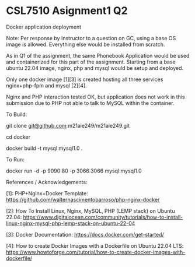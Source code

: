 # CSL7510 Asignment1 Q2

Docker application deployment

Note: Per response by Instructor to a question on GC, using a base OS image is allowed. Everything else would be installed from scratch.

As in Q1 of the assignment, the same Phonebook Application would be used and containerized for this part of the assignment. Starting from a base ubuntu 22.04 image, nginx, php and mysql would be setup and deployed.

Only one docker image [1][3] is created hosting all three services nginx+php-fpm and mysql [2][4].

Nginx and PHP interaction tested OK, but application does not work in this submission due to PHP not able to talk to MySQL within the container. 

To Build:

git clone git@github.com:m21aie249/m21aie249.git

cd docker

docker build -t mysql:mysql1.0 .

To Run:

docker run -d -p 9090:80 -p 3066:3066 mysql:mysql1.0 


References / Acknowledgements:

[1]: PHP+Nginx+Docker Template: https://github.com/walternascimentobarroso/php-nginx-docker

[2]: How To Install Linux, Nginx, MySQL, PHP (LEMP stack) on Ubuntu 22.04: https://www.digitalocean.com/community/tutorials/how-to-install-linux-nginx-mysql-php-lemp-stack-on-ubuntu-22-04

[3]: Docker Documentation: https://docs.docker.com/get-started/

[4]: How to create Docker Images with a Dockerfile on Ubuntu 22.04 LTS: https://www.howtoforge.com/tutorial/how-to-create-docker-images-with-dockerfile/
